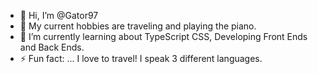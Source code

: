 - 👋 Hi, I’m @Gator97
- 👀 My current hobbies are traveling and playing the piano.
- 🌱 I’m currently learning about TypeScript CSS, Developing Front Ends and Back Ends.
- ⚡ Fun fact: ... I love to travel! I speak 3 different languages.

<!---
Gator97/Gator97 is a ✨ special ✨ repository because its `README.md` (this file) appears on your GitHub profile.
You can click the Preview link to take a look at your changes.
--->
